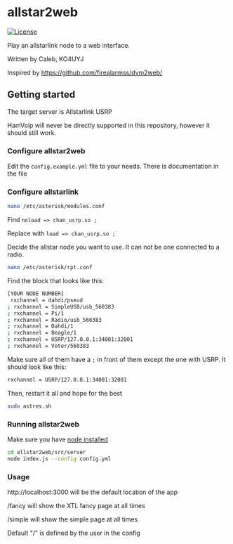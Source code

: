 # allstar2web

[![License](https://img.shields.io/badge/License-GPLv3-blue?style=for-the-badge)](https://www.gnu.org/licenses/gpl-3.0)

Play an allstarlink node to a web interface.

Written by Caleb, KO4UYJ

Inspired by https://github.com/firealarmss/dvm2web/

## Getting started

The target server is Allstarlink USRP

HamVoip will never be directly supported in this repository, however it should still work.

### Configure allstar2web

Edit the `config.example.yml` file to your needs. There is documentation in the file

### Configure allstarlink
```bash
nano /etc/asterisk/modules.conf
```
Find `noload => chan_usrp.so ;`

Replace with `load => chan_usrp.so ;`

Decide the allstar node you want to use. It can not be one connected to a radio.

```bash
nano /etc/asterisk/rpt.conf
```
Find the block that looks like this:
```bash
[YOUR NODE NUMBER]
 rxchannel = dahdi/pseud
; rxchannel = SimpleUSB/usb_560383
; rxchannel = Pi/1
; rxchannel = Radio/usb_560383
; rxchannel = Dahdi/1
; rxchannel = Beagle/1
; rxchannel = USRP/127.0.0.1:34001:32001
; rxchannel = Voter/560383 

```
Make sure all of them have a `;` in front of them except the one with USRP. It should look like this:
```bash
rxchannel = USRP/127.0.0.1:34001:32001
```
Then, restart it all and hope for the best
```bash
sudo astres.sh
```
### Running allstar2web

Make sure you have [node installed](https://nodejs.org/)

```bash
cd allstar2web/src/server
node index.js --config config.yml
```

### Usage

http://localhost:3000 will be the default location of the app

/fancy will show the XTL fancy page at all times

/simple will show the simple page at all times

Default "/" is defined by the user in the config
